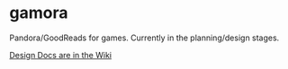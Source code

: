 gamora
======

Pandora/GoodReads for games. Currently in the planning/design stages.

[Design Docs are in the Wiki](https://github.com/ryankinal/gamora/wiki)
